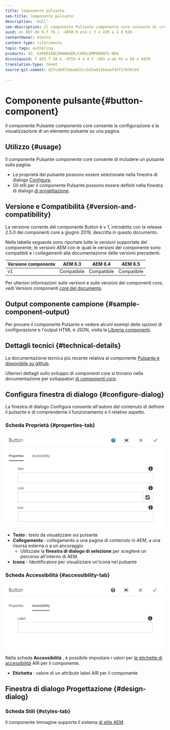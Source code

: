```yaml
---
title: Componente pulsante
seo-title: Componente pulsante
description: 'null'
seo-description: Il componente Pulsante componente core consente di creare e visualizzare un pulsante.
uuid: ec 807 de 9-f 76 c -4850-9 ece-c 3 e 439 a 1 d 626
contentOwner: Utente
content-type: riferimento
topic-tags: authoring
products: SG_ EXPERIENCEMANAGER/CORECOMPONENTS-NEW
discoiquuid: f 093 f 58 e -9755-4 a 4 f -803 a-ab 93 a 50 e 6870
translation-type: tm+mt
source-git-commit: d37cde072dea612ccb55ad31b4aaf42f17839cb4

---
```



# Componente pulsante{#button-component}

Il componente Pulsante componente core consente la configurazione e la visualizzazione di un elemento pulsante su una pagina.

## Utilizzo {#usage}

Il componente Pulsante componente core consente di includere un pulsante sulla pagina.

* Le proprietà del pulsante possono essere selezionate nella finestra di dialogo [Configura](#configure-dialog).
* Gli stili per il componente Pulsante possono essere definiti nella finestra di dialogo [di progettazione](#design-dialog).

## Versione e Compatibilità {#version-and-compatibility}

La versione corrente del componente Button è v 1, introdotta con la release 2.5.0 dei componenti core a giugno 2019, descritta in questo documento.

Nella tabella seguente sono riportate tutte le versioni supportate del componente, le versioni AEM con le quali le versioni del componente sono compatibili e i collegamenti alla documentazione delle versioni precedenti.

| Versione componente | AEM 6.3 | AEM 6.4 | AEM 6.5 |
|--- |--- |--- |---|
| v1 | Compatibile | Compatibile | Compatibile |

Per ulteriori informazioni sulle versioni e sulle versioni dei componenti core, vedi Versioni componenti [core del documento](versions.md).

## Output componente campione {#sample-component-output}

Per provare il componente Pulsante e vedere alcuni esempi delle opzioni di configurazione e l'output HTML e JSON, visita la [Libreria componenti](http://opensource.adobe.com/aem-core-wcm-components/library/button.html).

## Dettagli tecnici {#technical-details}

La documentazione tecnica più recente relativa al componente [Pulsante è disponibile su github](https://github.com/adobe/aem-core-wcm-components/tree/master/content/src/content/jcr_root/apps/core/wcm/components/button/v1/button).

Ulteriori dettagli sullo sviluppo di componenti core si trovano nella documentazione per sviluppatori [di componenti core](developing.md).

## Configura finestra di dialogo {#configure-dialog}

La finestra di dialogo Configura consente all'autore del contenuto di definire il pulsante e di comprenderne il funzionamento e il relativo aspetto.

### Scheda Proprietà {#properties-tab}

![](assets/screen-shot-2019-08-29-12.19.32.png)

* **Testo** : testo da visualizzare sul pulsante
* **Collegamento** : collegamento a una pagina di contenuto in AEM, a una risorsa esterna o a un ancoraggio
   * Utilizzate la **finestra di dialogo di selezione** per scegliere un percorso all'interno di AEM.
* **Icona** - Identificatore per visualizzare un'icona nel pulsante

### Scheda Accessibilità {#accessibility-tab}

![](assets/screen-shot-2019-08-29-12.19.43.png)

Nella scheda **Accessibilità** , è possibile impostare i valori per [le etichette di accessibilità](https://www.w3.org/WAI/standards-guidelines/aria/) AIR per il componente.

* **Etichetta** : valore di un attributo label AIR per il componente

## Finestra di dialogo Progettazione {#design-dialog}

### Scheda Stili {#styles-tab}

Il componente Immagine supporta il sistema [di stile AEM](authoring.md#component-styling).
